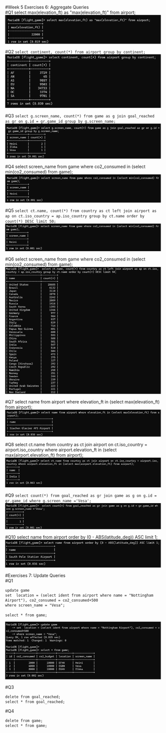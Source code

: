 #Week 5 Exercises 6: Aggregate Queries\
#Q1
select max(elevation_ft) as "max(elevation_ft)" from airport;
![screenshot](Screenshot_week5_e6_q1.png)

#Q2
``select continent, count(*) from airport group by continent;``
![screenshot](Screenshot_week5_e6_q2.png)

#Q3
``select g.screen_name, count(*) from game as g join goal_reached as gr on g.id = gr.game_id group by g.screen_name;``
![screenshot](Screenshot_week5_e6_q3.png)

#Q4
select screen_name from game where co2_consumed in (select min(co2_consumed) from game);
![screenshot](Screenshot_week5_e6_q4.png)

#Q5
``select ct.name, count(*) from country as ct left join airport as ap on ct.iso_country = ap.iso_country group by ct.name order by count(*) DESC limit 50;``
![screenshot](Screenshot_week5_e6_q5.png)

#Q6
select screen_name from game where co2_consumed in (select min(co2_consumed) from game);
![screenshot](Screenshot_week5_e6_q6.png)

#Q7
 select name from airport where elevation_ft in (select max(elevation_ft) from airport);
![screenshot](Screenshot_week5_e6_q7.png)

#Q8
select ct.name from country as ct join airport on ct.iso_country = airport.iso_country where airport.elevation_ft in (select max(airport.elevation_ft) from airport);
![screenshot](Screenshot_week5_e6_q8.png)

#Q9
``select count(*) from goal_reached as gr join game as g on g.id = gr.game_id where g.screen_name ='Vesa';``
![screenshot](Screenshot_week5_e6_q9.png)

#Q10
select name from airport order by (0 - ABS(latitude_deg)) ASC limit 1;
![screenshot](Screenshot_week5_e6_q10.png)

#Exercises 7: Update Queries\
#Q1
```
update game
set  location = (select ident from airport where name = "Nottingham Airport"), co2_consumed = co2_consumed+500
where screen_name = "Vesa";

select * from game;
```
![screenshot](Screenshot_week5_e7_q1.png)

#Q3
```
delete from goal_reached;
select * from goal_reached;
```

#Q4
```
delete from game;
select * from game;
```


